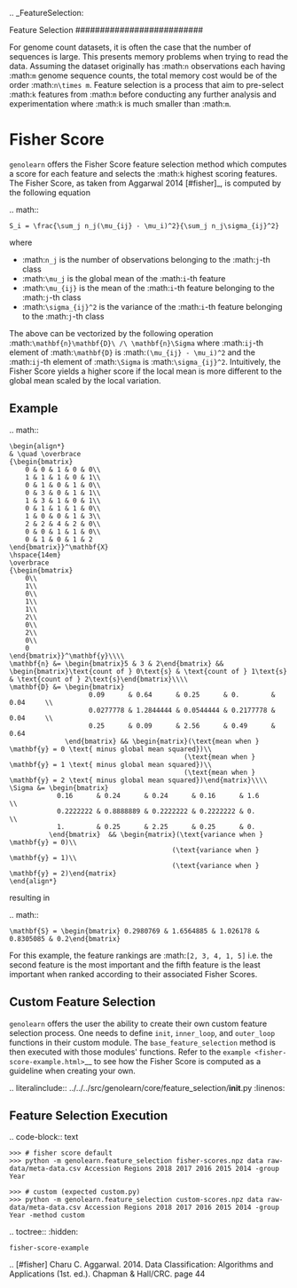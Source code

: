 .. _FeatureSelection:

Feature Selection
##########################

For genome count datasets, it is often the case that the number of sequences is large. This presents memory problems when trying to read the data. Assuming the dataset originally has :math:`n` observations each having :math:`m` genome sequence counts, the total memory cost would be of the order :math:`n\times m`. Feature selection is a process that aim to pre-select :math:`k` features from :math:`m` before conducting any further analysis and experimentation where :math:`k` is much smaller than :math:`m`.


Fisher Score
============

``genolearn`` offers the Fisher Score feature selection method which computes a score for each feature and selects the :math:`k` highest scoring features. The Fisher Score, as taken from Aggarwal 2014 [#fisher]_, is computed by the following equation

.. math::

    S_i = \frac{\sum_j n_j(\mu_{ij} - \mu_i)^2}{\sum_j n_j\sigma_{ij}^2}

where

+ :math:`n_j` is the number of observations belonging to the :math:`j`-th class
+ :math:`\mu_j` is the global mean of the :math:`i`-th feature
+ :math:`\mu_{ij}` is the mean of the :math:`i`-th feature belonging to the :math:`j`-th class
+ :math:`\sigma_{ij}^2` is the variance of the :math:`i`-th feature belonging to the :math:`j`-th class

The above can be vectorized by the following operation :math:`\mathbf{n}\mathbf{D}\ /\ \mathbf{n}\Sigma` where :math:`ij`-th element of :math:`\mathbf{D}` is :math:`(\mu_{ij} - \mu_i)^2` and the :math:`ij`-th element of :math:`\Sigma` is :math:`\sigma_{ij}^2`. Intuitively, the Fisher Score yields a higher score if the local mean is more different to the global mean scaled by the local variation.

Example
-------

.. math::

    \begin{align*}
    & \quad \overbrace
    {\begin{bmatrix}
        0 & 0 & 1 & 0 & 0\\
        1 & 1 & 1 & 0 & 1\\
        0 & 1 & 0 & 1 & 0\\
        0 & 3 & 0 & 1 & 1\\
        1 & 3 & 1 & 0 & 1\\
        0 & 1 & 1 & 1 & 0\\
        1 & 0 & 0 & 1 & 3\\
        2 & 2 & 4 & 2 & 0\\
        0 & 0 & 1 & 1 & 0\\
        0 & 1 & 0 & 1 & 2
    \end{bmatrix}}^\mathbf{X}
    \hspace{14em}
    \overbrace
    {\begin{bmatrix}
        0\\
        1\\
        0\\
        1\\
        1\\
        2\\
        0\\
        2\\
        0\\
        0
    \end{bmatrix}}^\mathbf{y}\\\\
    \mathbf{n} &= \begin{bmatrix}5 & 3 & 2\end{bmatrix} && \begin{bmatrix}\text{count of } 0\text{s} & \text{count of } 1\text{s} & \text{count of } 2\text{s}\end{bmatrix}\\\\
    \mathbf{D} &= \begin{bmatrix}
                        0.09      & 0.64      & 0.25      & 0.        & 0.04     \\
                        0.0277778 & 1.2844444 & 0.0544444 & 0.2177778 & 0.04     \\
                        0.25      & 0.09      & 2.56      & 0.49      & 0.64
                  \end{bmatrix} && \begin{matrix}(\text{mean when } \mathbf{y} = 0 \text{ minus global mean squared})\\
                                                (\text{mean when } \mathbf{y} = 1 \text{ minus global mean squared})\\
                                                (\text{mean when } \mathbf{y} = 2 \text{ minus global mean squared})\end{matrix}\\\\
    \Sigma &= \begin{bmatrix}
                0.16      & 0.24      & 0.24      & 0.16      & 1.6      \\
                0.2222222 & 0.8888889 & 0.2222222 & 0.2222222 & 0.       \\
                1.        & 0.25      & 2.25      & 0.25      & 0.
              \end{bmatrix}  && \begin{matrix}(\text{variance when } \mathbf{y} = 0)\\
                                             (\text{variance when } \mathbf{y} = 1)\\
                                             (\text{variance when } \mathbf{y} = 2)\end{matrix}
    \end{align*}

resulting in 

.. math::

    \mathbf{S} = \begin{bmatrix} 0.2980769 & 1.6564885 & 1.026178 & 0.8305085 & 0.2\end{bmatrix}


For this example, the feature rankings are :math:`[2, 3, 4, 1, 5]` i.e. the second feature is the most important and the fifth feature is the least important when ranked according to their associated Fisher Scores.


Custom Feature Selection
------------------------

``genolearn`` offers the user the ability to create their own custom feature selection process. One needs to define ``init``, ``inner_loop``, and ``outer_loop`` functions in their custom module. The ``base_feature_selection`` method is then executed with those modules' functions. Refer to the `example <fisher-score-example.html>`__ to see how the Fisher Score is computed as a guideline when creating your own.

.. literalinclude:: ../../../src/genolearn/core/feature_selection/__init__.py
    :linenos:
    
Feature Selection Execution
---------------------------

.. code-block:: text

    >>> # fisher score default
    >>> python -m genolearn.feature_selection fisher-scores.npz data raw-data/meta-data.csv Accession Regions 2018 2017 2016 2015 2014 -group Year

    >>> # custom (expected custom.py)
    >>> python -m genolearn.feature_selection custom-scores.npz data raw-data/meta-data.csv Accession Regions 2018 2017 2016 2015 2014 -group Year -method custom


.. toctree::
    :hidden:

    fisher-score-example
    
.. [#fisher] Charu C. Aggarwal. 2014. Data Classification: Algorithms and Applications (1st. ed.). Chapman & Hall/CRC. page 44